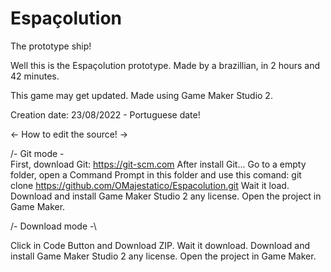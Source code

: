 # Espaçolution
The prototype ship!

Well this is the Espaçolution prototype. Made by a brazillian, in 2 hours and 42 minutes.

This game may get updated. Made using Game Maker Studio 2.

Creation date: 23/08/2022 - Portuguese date!

<- How to edit the source! ->

/- Git mode -\
First, download Git: https://git-scm.com
After install Git...
Go to a empty folder, open a Command Prompt in this folder and use this comand: git clone https://github.com/OMajestatico/Espacolution.git
Wait it load.
Download and install Game Maker Studio 2 any license.
Open the project in Game Maker.

/- Download mode -\

Click in Code Button and Download ZIP.
Wait it download.
Download and install Game Maker Studio 2 any license.
Open the project in Game Maker.
